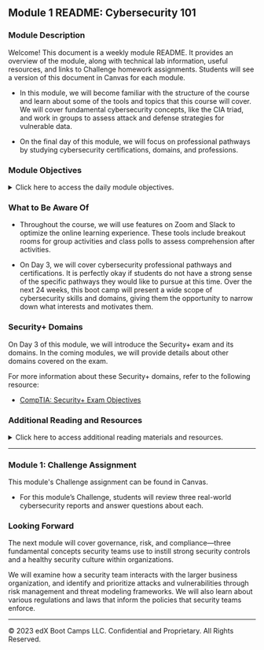 ## Module 1 README: Cybersecurity 101

### Module Description

Welcome! This document is a weekly module README. It provides an overview of the module, along with technical lab information, useful resources, and links to Challenge homework assignments. Students will see a version of this document in Canvas for each module.

- In this module, we will become familiar with the structure of the course and learn about some of the tools and topics that this course will cover. We will cover fundamental cybersecurity concepts, like the CIA triad, and work in groups to assess attack and defense strategies for vulnerable data. 

- On the final day of this module, we will focus on professional pathways by studying cybersecurity certifications, domains, and professions.


### Module Objectives 

<details>
    <summary>Click here to access the daily module objectives.</summary>

  <br>

- **Day 1:** The Cybersecurity Mindset

    - Explain the course structure and general direction of the program.

    - Recognize the high-level security strategies and tools that we will cover in class.

    - Define cybersecurity as the assessment of threats and the mitigation of risk.

    - Define the CIA triad and its elements.


- **Day 2:** Attacking and Defending

    - List different types of user, web, server, and database cybersecurity attacks.

    - Identify risk mitigation plan frameworks for user, web, server, and database cybersecurity attacks.


- **Day 3:** Surveying the Cyberspace

    - Consider roles and career pathways within the cybersecurity space.

    - Examine the landscape of certifications available to security professionals.

    - Explore what the Security+ exam is and which InfoSec pathways benefit from the certification.


</details>


### What to Be Aware Of

- Throughout the course, we will use features on Zoom and Slack to optimize the online learning experience. These tools include breakout rooms for group activities and class polls to assess comprehension after activities. 

- On Day 3, we will cover cybersecurity professional pathways and certifications. It is perfectly okay if students do not have a strong sense of the specific pathways they would like to pursue at this time. Over the next 24 weeks, this boot camp will present a wide scope of cybersecurity skills and domains, giving them the opportunity to narrow down what interests and motivates them.


### Security+ Domains

On Day 3 of this module, we will introduce the Security+ exam and its domains. In the coming modules, we will provide details about other domains covered on the exam. 

For more information about these Security+ domains, refer to the following resource: 
- [CompTIA: Security+ Exam Objectives](https://assets.ctfassets.net/82ripq7fjls2/6TYWUym0Nudqa8nGEnegjG/0f9b974d3b1837fe85ab8e6553f4d623/CompTIA-Security-Plus-SY0-701-Exam-Objectives.pdf)


### Additional Reading and Resources

<details> 
<summary> Click here to access additional reading materials and resources. </summary>
</br>

These are the optional, recommended resources to supplement the concepts covered in this module: 

- :books: [Get Safe Online Glossary of Cybersecurity Terms](https://www.getsafeonline.org/glossary/) <!-- @CE Note substitution of this link for the previous link - the site terms for the previous source don't allow linking, but that site recommended this one for a similar and more comprehensive gloassary -->

- **Day 1 Resources**

    - [Cybersecurity Program Lab Solutions](https://docs.google.com/document/d/1CLKaV4hHYiQOCa1ij0yd_DIRSohANT5pJJ6b0wuxz4c/edit#)
 
- **Day 2 Resources**

    - [Cisco: What Are the Most Common Cyber Attacks?](https://www.cisco.com/c/en/us/products/security/common-cyberattacks.html)


- **Day 3 Resources**

    - [Cyber Seek: Cybersecurity Career Pathway](https://www.cyberseek.org/pathway.html)

    - [Wikipedia: Computer Security Certifications](https://en.wikipedia.org/wiki/List_of_computer_security_certifications)


</details>

---

### Module 1: Challenge Assignment

This module's Challenge assignment can be found in Canvas.
- For this module’s Challenge, students will review three real-world cybersecurity reports and answer questions about each.


### Looking Forward 

The next module will cover governance, risk, and compliance&mdash;three fundamental concepts security teams use to instill strong security controls and a healthy security culture within organizations. 

We will examine how a security team interacts with the larger business organization, and identify and prioritize attacks and vulnerabilities through risk management and threat modeling frameworks. We will also learn about various regulations and laws that inform the policies that security teams enforce. 


---


© 2023 edX Boot Camps LLC. Confidential and Proprietary. All Rights Reserved.    
